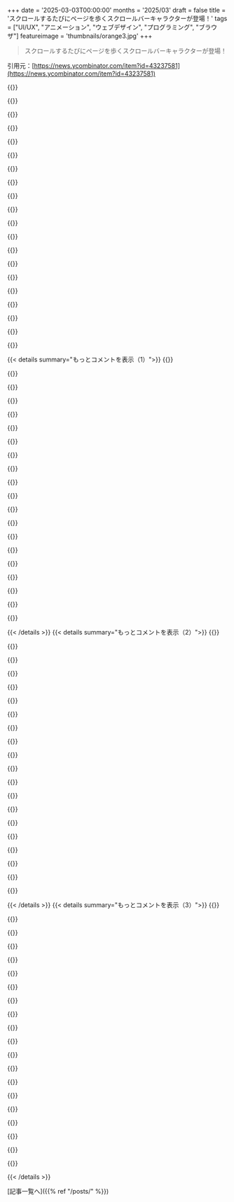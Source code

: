 +++
date = '2025-03-03T00:00:00'
months = '2025/03'
draft = false
title = 'スクロールするたびにページを歩くスクロールバーキャラクターが登場！'
tags = ["UI/UX", "アニメーション", "ウェブデザイン", "プログラミング", "ブラウザ"]
featureimage = 'thumbnails/orange3.jpg'
+++

> スクロールするたびにページを歩くスクロールバーキャラクターが登場！

引用元：[https://news.ycombinator.com/item?id=43237581](https://news.ycombinator.com/item?id=43237581)

{{<matomeQuote body="いいね！自分も前に考えたことあって、ハムスターがパラシュートでゆっくり落ちるやつ。ササーっとスクロールするとパラシュートが開いて、画面の下まで落ちる。上にホバーすると「トップ」ってサイン持って、クリックしたらジェットパックで上に飛んで、また下に落ちるときにパラシュート開くってやつ。" userName="psygn89" createdAt="2025-03-03T07:02:24" color="#ff5c5c">}}

{{<matomeQuote body="それ欲しい！なんかハムスターがゴーファーみたいな見た目で想像しちゃう。（もちろん青じゃないけど）" userName="raaron773" createdAt="2025-03-03T08:36:06" color="">}}

{{<matomeQuote body="いや、hamsterdance.com のハムスターがいいね。" userName="dhosek" createdAt="2025-03-03T18:14:18" color="">}}

{{<matomeQuote body="彼の名前はHamptonで、素晴らしいアルバムを出したよ。" userName="averageRoyalty" createdAt="2025-03-05T13:54:10" color="">}}

{{<matomeQuote body="リポジトリのリンク待ち。スクロールが速すぎるとハムスターのパラシュートが再展開しないフォークを追加するつもり。そうするとユーザーが「負け」になって、スクロールを抑制できるかも？" userName="andirk" createdAt="2025-03-03T07:39:22" color="#45d325">}}

{{<matomeQuote body="他のコメントも見てみて。パラシュートがスクロールの上下でうまく再展開しない問題に気づいたけど、問題なく動いてるよ。" userName="szszrk" createdAt="2025-03-03T10:22:54" color="">}}

{{<matomeQuote body="https://gist.github.com/iamtomek/5d4a30c1a6765d695950c777e38...<br>ディスクリャーマー：これを書いたのはゼロ行で、Claude 3.7（Kagiアシスタント経由）で作成したものを10回ほど修正しただけ。絵文字をプロンプトに貼り付けただけ。<br>HTMLやJSで意味のあるコードは書いたことない。<br>編集：AIについての議論が多い場所で、動くAI生成コードを貼ったら最初にダウンvoteされたのがほんとに面白い。みんなAIよりハムスターが嫌いみたい。" userName="szszrk" createdAt="2025-03-03T10:20:01" color="">}}

{{<matomeQuote body="＞”動くAI生成”<br>パラシュートは、以前の低い位置より上にいると決して展開しない。だからスクロールして、ちょっと上がってから下がると、パラシュートはなしで落ちる。降りてるときに上にスクロールすると、スクリーンの端にくっついちゃう。パラシュート開いて降りてるときに上スクロールすると、そのままスクリーンを越えちゃう。批判的になりたくはないけど、ほんとにすごい速さで作ったのはいい事。ただ、バグがこんなに多いのはちょっと…。" userName="matsemann" createdAt="2025-03-03T12:22:48" color="">}}

{{<matomeQuote body="それは１００％正しいと思うけど、手動で直そうとは思わず、「AIチャットで15分でやった！」っていうデモが楽しいからそのまま。実際、最近展開したアプリのUIの問題より少ない。専用のUIチームがいて、何百万の予算があったのにね。Hampton v0.0.1は動いてるけど、あんまり仕事が得意じゃない。" userName="szszrk" createdAt="2025-03-03T13:40:07" color="#ff33a1">}}

{{<matomeQuote body="他の人もこれをフォークして修正してほしい。ありがとう。" userName="Zedroid" createdAt="2025-03-07T11:46:04" color="">}}

{{<matomeQuote body="ダウンvoteされて残念だね。デモ用にアップロードしたよ：<br>https://65d22473-339d-4325-90bb-bef215770f60.paged.net/" userName="turblety" createdAt="2025-03-03T11:36:44" color="">}}

{{<matomeQuote body="このAIができることを見るのは面白いから、ダウンvoteはしないよ。けど、人間が修正しなきゃならないのは明らかだね。" userName="dominicrose" createdAt="2025-03-03T12:57:20" color="">}}

{{<matomeQuote body="今のAIの話は、仕事を補助したり、部分的に早くすることが多いんだ。AIはすぐにバグのあるコードを作るけど、その後の修正や最適化が時間かかる。一方で、人間も早くバグのあるコードを書けるけど、完成後の修正や最適化に時間がかかるよ。" userName="anon7000" createdAt="2025-03-05T10:18:03" color="#ff33a1">}}

{{<matomeQuote body="ありがと！ダウンvoteしている人たちは恥ずかしいと思うべきだね。" userName="Kiro" createdAt="2025-03-03T15:19:39" color="">}}

{{<matomeQuote body="他の場所でもこういうのはよく見るよ。理由もなく、ただの人やボットが無作為に行動して、混乱を引き起こしてるだけだね。" userName="szszrk" createdAt="2025-03-04T11:35:15" color="">}}

{{<matomeQuote body="スクロールするときに上にハムスターとジェットパック/ロケットが現れるといいな。" userName="MHM5000" createdAt="2025-03-03T12:05:52" color="">}}

{{<matomeQuote body="これいい感じだね。" userName="hello12343214" createdAt="2025-03-03T07:13:30" color="">}}

{{<matomeQuote body="ユーザーがprefers-reduced-motionを設定してる場合は、この機能を無効にすべきだよ。<br>＞”https://developer.mozilla.org/en-US/docs/Web/CSS/@media/pref...”<br>ただ、これを実装するためのextra CSSルールで、適切な時にこのキャラを見えなくするだけでいいんだ：<br>@media (prefers-reduced-motion) {<br>　　#scrollBuddy {<br>　　　　visibility: hidden;<br>　　}<br>}" userName="jsheard" createdAt="2025-03-03T02:43:34" color="#45d325">}}

{{<matomeQuote body="今、作者がその設定を実装したみたい。でも、私みたいな人は無意味なローマン・イプサムページを見ちゃった。デモはこういうフィルターから外すべきだと思う。<br>この設定のおかげで、MacOSがサクサク動くようになったし、アニメーションを減らしてる。他のOSでもその設定があることを知ってればよかったな。" userName="geor9e" createdAt="2025-03-03T03:16:10" color="">}}

{{<matomeQuote body="OSの設定をそのままにしたいけど、ウェブサイトには影響を与えたくないなら、Firefoxで以下の設定を追加するといいよ：ui.prefersReducedMotion (0 = なし, 1 = あり)。" userName="rendx" createdAt="2025-03-03T07:06:16" color="">}}

{{< details summary="もっとコメントを表示（1）">}}
{{<matomeQuote body="知っといてよかった、ありがとう" userName="hello12343214" createdAt="2025-03-03T07:12:54" color="">}}

{{<matomeQuote body="ありがとう！いくつか調整したけど、透明度を下げることで視覚的な負担がかなり減ったよ。無駄に透けて見えるウィンドウが多かったとは思わなかった。" userName="sitkack" createdAt="2025-03-03T04:00:40" color="#45d325">}}

{{<matomeQuote body="どんな変更も誰かのワークフローを壊すよね<br>このトピックに対する反論があるみたいだよ：<https://news.ycombinator.com/item?id=43237672>" userName="DrammBA" createdAt="2025-03-03T03:23:28" color="">}}

{{<matomeQuote body="『スクロールする時にページを下に歩くスクロールバーの友達』をクリックする責任は自分にあるよね。" userName="geor9e" createdAt="2025-03-03T03:31:45" color="">}}

{{<matomeQuote body="モーションを抑えてるのに動きがメインのサイトに行く選択は面白いね。ただ、CSS Working Groupやウェブ開発者がそれをどうこう言う立場ではないと思う。" userName="DrammBA" createdAt="2025-03-03T03:39:16" color="">}}

{{<matomeQuote body="＞反論としてデモページを除外する理由について、これがデモを除外する理由になるとは思えないよ。むしろ実際のウェブサイトにこの機能を実装しない理由の方が強いし、実際のウェブサイトでは”prefers-reduced-motion”のチェックを使うべきだと思うよ。" userName="crabmusket" createdAt="2025-03-03T04:24:13" color="">}}

{{<matomeQuote body="あの漫画好き！ユーザーに影響を与える変更には慎重で思慮深くあるべきだよね :)" userName="hello12343214" createdAt="2025-03-03T07:16:29" color="#785bff">}}

{{<matomeQuote body="『短くて面白い』xkcdのカテゴリがあったらいいな<br>面白いものがたくさんあるけど、作者が本当に生産的すぎると思う。" userName="DeepSeaTortoise" createdAt="2025-03-03T10:14:35" color="">}}

{{<matomeQuote body="＞この設定でmacOSがよりスムーズになるけど、私にとっては遅い動きのアニメーションが遅いフェードアニメーションに変わるだけで、ほんとにイライラする。" userName="LoganDark" createdAt="2025-03-03T05:54:13" color="">}}

{{<matomeQuote body="最初のコメントがネガティブだったから指摘したら、編集されたのを見て驚いた！変更してくれてサンプルコードまで提供してくれてありがとう！" userName="DrammBA" createdAt="2025-03-03T02:54:55" color="#ff33a1">}}

{{<matomeQuote body="多分これが僕が”動きの軽減”を設定してる理由なんだろうけど、無害な実装なのに残念だな！" userName="oneeyedpigeon" createdAt="2025-03-03T12:22:00" color="">}}

{{<matomeQuote body="サイトの作者が君のコメントを見てないといいな。なんでどのブラウザでも見れなかったのか理解するのに時間がかかったよ。" userName="yuters" createdAt="2025-03-03T15:46:41" color="">}}

{{<matomeQuote body="動きの軽減設定がある人に、ページが動作しないことを警告するCSS VISIBILITYノートを追加する時だね！" userName="nashashmi" createdAt="2025-03-03T16:22:04" color="">}}

{{<matomeQuote body="いい指摘だね。そんな設定をオンにしているユーザーには今は修正されているはず。ほんとに感謝だ！" userName="hello12343214" createdAt="2025-03-03T03:04:59" color="#45d325">}}

{{<matomeQuote body="デモを再度使えるオーバーライドチェックボックスが欲しいな！自分が”動きの軽減”をオンにしていることも知らなかったし、CSSでページに影響が出るとは思わなかった！" userName="robocat" createdAt="2025-03-03T04:30:09" color="#ff5c5c">}}

{{<matomeQuote body="このコメントを見てくれることを願ってる：デモが全く見えない「修正」を元に戻してほしい！" userName="mrjbq7" createdAt="2025-03-03T18:13:20" color="#ff5733">}}

{{<matomeQuote body="動きの軽減が有効の時にデモページにテキストを追加したら面白いと思う。JavaScriptが無効の時の<noscript>タグみたいにね。" userName="watusername" createdAt="2025-03-03T18:19:06" color="">}}

{{<matomeQuote body="それはほんとにいいポイントだね！" userName="Summerbud" createdAt="2025-03-03T03:06:07" color="">}}

{{<matomeQuote body="動きの軽減についての指摘はいいね。アクセスビリティには簡単にできる改善だ！" userName="codelion" createdAt="2025-03-03T03:57:56" color="#785bff">}}

{{<matomeQuote body="誰も’Stroll Bar’って呼ぶべきだって言わないのが不思議だよね〜。" userName="robotsquidward" createdAt="2025-03-03T15:17:32" color="">}}


{{< /details >}}
{{< details summary="もっとコメントを表示（2）">}}
{{<matomeQuote body="残念ながらその名前は使われてるから、scrollbuddy.comを買ったよ。すぐに実装できるようにするね！" userName="hello12343214" createdAt="2025-03-05T01:41:10" color="#ff5733">}}

{{<matomeQuote body="これこそメダルもらうべきだと思うよ、マジで！" userName="gokaygurcan" createdAt="2025-03-03T15:37:40" color="#ff5c5c">}}

{{<matomeQuote body="普通のスクロールバーより、スクロールするとサイドにアニメーションの人が歩く方が楽しいと思ったんだ。このプロトタイプが最初の試作品だよ。次はスケボーやロッククライマー、リスを作るつもり。他にどんなスクロールバディがいいと思う？" userName="hello12343214" createdAt="2025-03-03T02:13:00" color="">}}

{{<matomeQuote body="二人がレールカーを押してる絵を想像したよ。スクロールバーのthumbを漕いでる人たち、thumbが長いほど漕ぐ人数が増える感じで。" userName="JKCalhoun" createdAt="2025-03-03T02:38:47" color="">}}

{{<matomeQuote body="ボートのアイデア、いいね！" userName="hello12343214" createdAt="2025-03-03T07:11:49" color="">}}

{{<matomeQuote body="数週間前に見たキャタピラーのやつ、すごかったよ→　＞”https://x.com/trunarla/status/1893705260142657764”" userName="thomasfromcdnjs" createdAt="2025-03-03T05:09:03" color="">}}

{{<matomeQuote body="すごくいいアイデアだね！提案なんだけど、キャラクターが後ろにパンくずの道を投げて、スクロールアップするとそれをまた拾い上げたり、画面外に蹴り出したりするのはどう？" userName="block_dagger" createdAt="2025-03-03T03:06:27" color="#ff33a1">}}

{{<matomeQuote body="これ素晴らしいアイデアだね！いくつか他のスクロールバディのアニメーションも作ってるよ！" userName="hello12343214" createdAt="2025-03-03T03:47:07" color="#785bff">}}

{{<matomeQuote body="このアイデアを’革新する’っていうのが、自分の最初の二つのアイデアなんだけど、車がページを下っていくのか、クリスマスツリーのドラッグレースでライトが’フルツリー’スタイルでカウントダウンするのがいいと思った。" userName="chuckwolfe" createdAt="2025-03-03T02:40:46" color="">}}

{{<matomeQuote body="子供の頃、長いドライブ中に雨滴レースを応援してた思い出かな？それともニュートンの頭に落ちるリンゴ？面白いアイデアだね！" userName="rexer" createdAt="2025-03-03T02:38:21" color="">}}

{{<matomeQuote body="メカが噛み合ってページが上下に動く感じはどう？" userName="davidw" createdAt="2025-03-03T03:00:03" color="">}}

{{<matomeQuote body="上に戻る時、その人の向きを変えてみたら？" userName="jorisboris" createdAt="2025-03-03T09:10:21" color="">}}

{{<matomeQuote body="めっちゃいい！すごくクリエイティブだね :)<br>ヘッダーごとに小さなジャンプや障害物のあるスキーヤーはどう？" userName="ohwaitnvm" createdAt="2025-03-03T06:21:24" color="#ff5c5c">}}

{{<matomeQuote body="ポールを登る猿（子供の算数問題）のアイデアとか、猫がスクロールの速さによってアニメーション変えるのも面白いよね。<br>エレベーターが段落で止まるのもいい！" userName="fooker" createdAt="2025-03-03T05:01:04" color="">}}

{{<matomeQuote body="上に上がるのにロケットやUFO、鳥とかは分かりやすいけど、スクロールの方向も考慮するべきだね。今のままだと常に同じ方向を向いてるし。<br>マイケル・ジャクソンのムーンウォークも追加したらいいかも。" userName="slightwinder" createdAt="2025-03-03T15:09:59" color="#45d325">}}

{{<matomeQuote body="スキューバダイバーとか、ロープで洞窟探検するやつがいいな。" userName="inatreecrown2" createdAt="2025-03-03T02:47:41" color="">}}

{{<matomeQuote body="スキューバダイバーは確かにかっこいい！" userName="hello12343214" createdAt="2025-03-03T07:10:59" color="">}}

{{<matomeQuote body="スティックマンのマイケル・ジャクソン、ムーンウォークや反重力の姿勢、サイドグライド、サークルスライド、最後につま先の姿勢もオプションでどう？クリックで股掴みもアリかも！" userName="mandmandam" createdAt="2025-03-03T12:20:02" color="#785bff">}}

{{<matomeQuote body="倒れ続ける男がずっと排泄し続けてるのは面白いな。" userName="andirk" createdAt="2025-03-03T07:41:49" color="">}}

{{<matomeQuote body="Homer Simpsonが崖から落ちていくやつを作ろうと思ってるよ。" userName="Sateeshm" createdAt="2025-03-03T18:57:13" color="">}}


{{< /details >}}
{{< details summary="もっとコメントを表示（3）">}}
{{<matomeQuote body="いいね。便所音楽好きって呼ばれるかも。" userName="oniony" createdAt="2025-03-03T09:25:32" color="">}}

{{<matomeQuote body="それは直訳しすぎじゃない？“Eating shit”は落ちたことを表す慣用句なんだよ。" userName="0cf8612b2e1e" createdAt="2025-03-03T18:32:38" color="">}}

{{<matomeQuote body="ペンギンの歩き方とかスリンキーもいいね。" userName="memhole" createdAt="2025-03-03T02:59:10" color="">}}

{{<matomeQuote body="好きだよ、すごくいい！" userName="johng" createdAt="2025-03-03T02:13:49" color="#ff33a1">}}

{{<matomeQuote body="ウェブサイトにちょっとした楽しさを加えるね。" userName="hello12343214" createdAt="2025-03-03T02:14:45" color="">}}

{{<matomeQuote body="もちろん、ブックワームだね。" userName="amelius" createdAt="2025-03-03T12:21:18" color="">}}

{{<matomeQuote body="前を向いて上に歩けるようにならないかな？" userName="croisillon" createdAt="2025-03-03T09:20:17" color="">}}

{{<matomeQuote body="普段はスクロールバーに触れてくるサイトには、ちょっと不満があるんだけど、Scrollbuddyは別だね。彼のためなら弾丸も受けるよ。全サイトに彼がいてほしい。" userName="nosioptar" createdAt="2025-03-03T19:34:44" color="#38d3d3">}}

{{<matomeQuote body="カモノハシ？" userName="linhns" createdAt="2025-03-03T05:50:34" color="">}}

{{<matomeQuote body="なんでGoogleフォームで実装を隠すの？って聞くのは俺だけか？<br>追記：実装の詳細はDOMから見ることができるから、メールを渡したくない人のために必要な情報を抽出したgistがあるよ：https://gist.github.com/brysonreece/b15f33cda30af06b7b70788d..." userName="brysonreece" createdAt="2025-03-03T03:20:10" color="">}}

{{<matomeQuote body="不思議だわ。書くのが嫌ならまだしも、メールアドレスを集めるための見返りって変だね。" userName="_def" createdAt="2025-03-03T07:30:56" color="">}}

{{<matomeQuote body="現状、明示的なライセンスがないとコードは使えない。投稿されたコードにはライセンスがないから、連絡すればライセンスがもらえるかも。でも、提示されたコードを使うと著作権侵害になるかも。" userName="kevlened" createdAt="2025-03-03T05:48:24" color="#ff5733">}}

{{<matomeQuote body="彼は自分の作品に対してお金じゃなくて注目を求めてるんだよ。まあ、合理的だと思うけど。" userName="rpmisms" createdAt="2025-03-03T04:10:49" color="">}}

{{<matomeQuote body="何が抜けてるの？ FirefoxでもChromeでも、ただのスクロールバーしか見えない。カスタムスクロールバーの色が影響してるのかな？" userName="kmoser" createdAt="2025-03-03T05:55:16" color="">}}

{{<matomeQuote body="OSで減速動作を設定してるの？それが反映されてるよ。彼は障害があるんだから。" userName="Mashimo" createdAt="2025-03-03T06:56:05" color="">}}

{{<matomeQuote body="そうそう、それだった。ページが減速動作設定を検知して、デモが動かない理由を表示するメッセージがあれば良かったのに。" userName="kmoser" createdAt="2025-03-03T17:24:45" color="">}}

{{<matomeQuote body="これは多分、これに関係してるからだ：　https://news.ycombinator.com/item?id=43237747" userName="EA" createdAt="2025-03-03T13:06:15" color="">}}

{{<matomeQuote body="AndroidのFirefoxやChromeでは見えないね。WindowsのChromeでは表示されるけど。" userName="mrgoldenbrown" createdAt="2025-03-03T15:48:08" color="">}}

{{<matomeQuote body="同じく、何も起こらない。" userName="AHASIC" createdAt="2025-03-03T12:55:39" color="">}}

{{<matomeQuote body="”遅い90年代を思い出すなぁ。ウェブサイトに雪やマウスに沿った火花の効果をつけてたよね。”" userName="rcfox" createdAt="2025-03-03T07:26:12" color="">}}


{{< /details >}}


[記事一覧へ]({{% ref "/posts/" %}})

